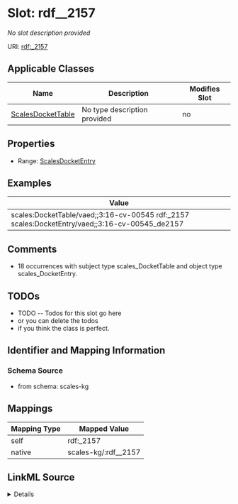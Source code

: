 

# Slot: rdf__2157


_No slot description provided_





URI: [rdf:_2157](http://www.w3.org/1999/02/22-rdf-syntax-ns#_2157)



<!-- no inheritance hierarchy -->





## Applicable Classes

| Name | Description | Modifies Slot |
| --- | --- | --- |
| [ScalesDocketTable](../classes/ScalesDocketTable.md) | No type description provided |  no  |







## Properties

* Range: [ScalesDocketEntry](../classes/ScalesDocketEntry.md)






## Examples

| Value |
| --- |
| scales:DocketTable/vaed;;3:16-cv-00545 rdf:_2157 scales:DocketEntry/vaed;;3:16-cv-00545_de2157 |

## Comments

* 18 occurrences with subject type scales_DocketTable and object type scales_DocketEntry.

## TODOs

* TODO -- Todos for this slot go here
* or you can delete the todos
* if you think the class is perfect.

## Identifier and Mapping Information







### Schema Source


* from schema: scales-kg




## Mappings

| Mapping Type | Mapped Value |
| ---  | ---  |
| self | rdf:_2157 |
| native | scales-kg/:rdf__2157 |




## LinkML Source

<details>
```yaml
name: rdf__2157
description: No slot description provided
todos:
- TODO -- Todos for this slot go here
- or you can delete the todos
- if you think the class is perfect.
comments:
- 18 occurrences with subject type scales_DocketTable and object type scales_DocketEntry.
examples:
- value: scales:DocketTable/vaed;;3:16-cv-00545 rdf:_2157 scales:DocketEntry/vaed;;3:16-cv-00545_de2157
from_schema: scales-kg
rank: 1000
slot_uri: rdf:_2157
alias: rdf__2157
domain_of:
- scales_DocketTable
range: scales_DocketEntry

```
</details>